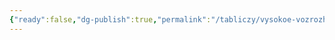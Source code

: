 ```yaml
---
{"ready":false,"dg-publish":true,"permalink":"/tabliczy/vysokoe-vozrozhdenie/madonna-s-mladenczem-u-lestniczy/","dgPassFrontmatter":true}
---
```



